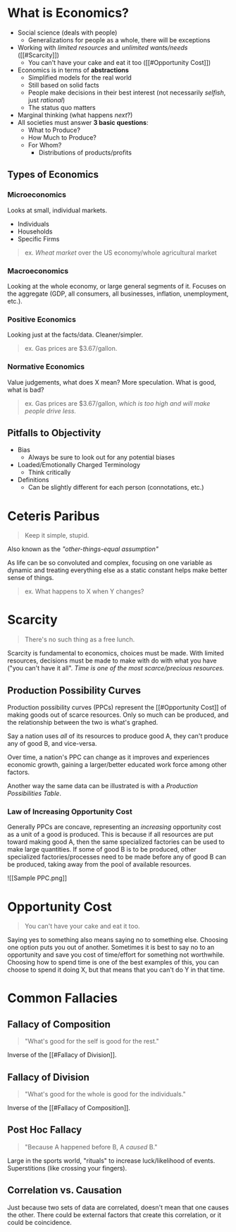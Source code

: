 # What is Economics?
- Social science (deals with people)
	- Generalizations for people as a whole, there will be exceptions
- Working with *limited resources* and *unlimited wants/needs* ([[#Scarcity]])
	- You can't have your cake and eat it too ([[#Opportunity Cost]])
- Economics is in terms of **abstractions**
	- Simplified models for the real world
	- Still based on solid facts
	- People make decisions in their best interest (not necessarily *selfish*, just *rational*)
	- The status quo matters
- Marginal thinking (what happens *next*?)
- All societies must answer **3 basic questions**:
	- What to Produce?
	- How Much to Produce?
	- For Whom?
		- Distributions of products/profits

## Types of Economics
### Microeconomics
Looks at small, individual markets.
- Individuals
- Households
- Specific Firms

> ex. _Wheat market_ over the US economy/whole agricultural market
### Macroeconomics
Looking at the whole economy, or large general segments of it. Focuses on the aggregate (GDP, all consumers, all businesses, inflation, unemployment, etc.).

### Positive Economics
Looking just at the facts/data. Cleaner/simpler.
> ex. Gas prices are $3.67/gallon.
### Normative Economics
Value judgements, what does X mean? More speculation. What is good, what is bad?
> ex. Gas prices are $3.67/gallon, *which is too high and will make people drive less.*

## Pitfalls to Objectivity
- Bias
	- Always be sure to look out for any potential biases
- Loaded/Emotionally Charged Terminology
	- Think critically
- Definitions
	- Can be slightly different for each person (connotations, etc.)
# Ceteris Paribus
> Keep it simple, stupid.

Also known as the *"other-things-equal assumption"*

As life can be so convoluted and complex, focusing on one variable as dynamic and treating everything else as a static constant helps make better sense of things.
> ex. What happens to X when Y changes?

# Scarcity
> There's no such thing as a free lunch.

Scarcity is fundamental to economics, choices must be made. With limited resources, decisions must be made to make with do with what you have ("you can't have it all". *Time is one of the most scarce/precious resources.*

## Production Possibility Curves

Production possibility curves (PPCs) represent the [[#Opportunity Cost]] of making goods out of scarce resources. Only so much can be produced, and the relationship between the two is what's graphed.

Say a nation uses *all* of its resources to produce good A, they can't produce any of good B, and vice-versa.

Over time, a nation's PPC can change as it improves and experiences economic growth, gaining a larger/better educated work force among other factors.

Another way the same data can be illustrated is with a *Production Possibilities Table*.
### Law of Increasing Opportunity Cost
Generally PPCs are concave, representing an *increasing* opportunity cost as a unit of a good is produced. This is because if all resources are put toward making good A, then the same specialized factories can be used to make large quantities. If some of good B is to be produced, other specialized factories/processes need to be made before any of good B can be produced, taking away from the pool of available resources.

![[Sample PPC.png]]
# Opportunity Cost
> You can't have your cake and eat it too.

Saying yes to something also means saying no to something else. Choosing one option puts you out of another. Sometimes it is best to say no to an opportunity and save you cost of time/effort for something not worthwhile. Choosing how to spend time is one of the best examples of this, you can choose to spend it doing X, but that means that you can't do Y in that time.
# Common Fallacies

## Fallacy of Composition
>"What's good for the self is good for the rest."

Inverse of the [[#Fallacy of Division]].
## Fallacy of Division
>"What's good for the whole is good for the individuals."

Inverse of the [[#Fallacy of Composition]].
## Post Hoc Fallacy
>"Because A happened before B, A *caused* B."

Large in the sports world, "rituals" to increase luck/likelihood of events. Superstitions (like crossing your fingers).

## Correlation vs. Causation
Just because two sets of data are correlated, doesn't mean that one causes the other. There could be external factors that create this correlation, or it could be coincidence.
